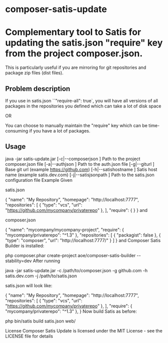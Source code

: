 # composer-satis-update

# Complementary tool to Satis for updating the satis.json "require" key from the project composer.json.

This is particularly useful if you are mirroring for git repositories and package zip files (dist files).

## Problem description
If you use in satis.json ``"require-all": true`, you will have all versions of all packages in the repositories you defined which can take a lot of disk space

OR

You can choose to manually maintain the "require" key which can be time-consuming if you have a lot of packages.

## Usage
java -jar satis-update.jar
    [-c|--composerjson <composer>] Path to the project composer.json file
    [-a|--authjson <authJson>] Path to the auth.json file 
    [-g|--giturl <gitUrl>] Base git url (example https://github.com)
    [-h|--satishostname <satisHostName>] Satis host name (example satis.dev.com)
    [-j|--satisjsonpath <satis>] Path to the satis.json configuration file
Example
Given

satis.json

{
    "name": "My Repository",
    "homepage": "http://localhost:7777",
    "repositories": [
        { "type": "vcs", "url": "https://github.com/mycompany/privaterepo" },
    ],
    "require": {
    }
}
and

composer.json

{
    "name": "mycompany/mycompany-project",
    "require": {
        "mycompany/privaterepo": "^1.3"
    },
    "repositories": [
        {
            "packagist": false
        },
        {
            "type": "composer",
            "url": "http://localhost:7777/"
        }
    ]
}
and Composer Satis Builder is installed:

php composer.phar create-project aoe/composer-satis-builder --stability=dev
After running

java -jar satis-update.jar -c /path/to/composer.json -g github.com -h satis.dev.com -j /path/to/satis.json

satis.json will look like:

{
    "name": "My Repository",
    "homepage": "http://localhost:7777",
    "repositories": [
        { "type": "vcs", "url": "https://github.com/mycompany/privaterepo" },
    ],
    "require": {
        "mycompany/privaterepo": "^1.3"
    },
}
Now build Satis as before:

php bin/satis build satis.json web/

License
Composer Satis Update is licensed under the MIT License - see the LICENSE file for details

